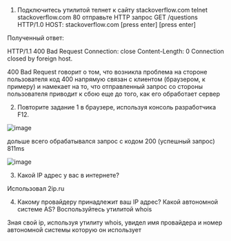 1. Подключитесь утилитой телнет к сайту stackoverflow.com telnet stackoverflow.com 80 
отправьте HTTP запрос
GET /questions HTTP/1.0
HOST: stackoverflow.com
[press enter]
[press enter]

Полученный ответ:

HTTP/1.1 400 Bad Request
Connection: close
Content-Length: 0
Connection closed by foreign host.

400 Bad Request говорит о том, что возникла проблема на стороне пользователя
код 400 напрямую связан с клиентом (браузером, к примеру) и намекает на то, 
что отправленный запрос со стороны пользователя приводит к сбою еще до того, как его обработает сервер

2. Повторите задание 1 в браузере, используя консоль разработчика F12.


![image](https://user-images.githubusercontent.com/106968319/179388147-9d52131a-f987-4cd6-9b60-5b7cccc61bc0.png)

дольше всего обрабатывался запрос с кодом 200 (успешный запрос) 811ms

![image](https://user-images.githubusercontent.com/106968319/179388223-df19741f-64c4-4747-8a26-69847208ee71.png)

3. Какой IP адрес у вас в интернете?

Использовал 2ip.ru

4. Какому провайдеру принадлежит ваш IP адрес? Какой автономной системе AS? Воспользуйтесь утилитой whois

Зная свой ip, используя утилиту whois, увидел имя провайдера и номер автономной системы которую он использует









































































































